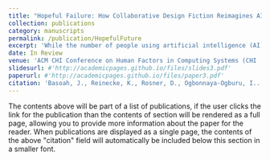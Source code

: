```yaml
---
title: "Hopeful Failure: How Collaborative Design Fiction Reimagines AI"
collection: publications
category: manuscripts
permalink: /publication/HopefulFuture
excerpt: 'While the number of people using artificial intelligence (AI) is growing, the number of people making core AI decisions remains limited. Hoping to address related biases and harms, advocates call for opening up the development of algorithmic systems to a wider range of perspectives,  interests, and methods. This paper responds to this concern by drawing on two design fiction workshops where 10 Black American participants imagine futures with and against AI. Introducing the technique of Exquisite Tellings---selectively reading in-progress stories while co-developing design fiction plots---we find that when prompted to incorporate or think through a future with AI technology, people told stories of tech failures. Specifically, we identify five axes of AI engagement that each demonstrate the creativity of communal imaginings. We argue that analyzing specific instances of `hopeful failure'—where challenges in AI development reveal broader social possibilities—can help scholars and critics better understand the emerging effects of AI on society.'
date: In Review
venue: 'ACM CHI Conference on Human Factors in Computing Systems (CHI '25)'
slidesurl: #'http://academicpages.github.io/files/slides3.pdf'
paperurl: #'http://academicpages.github.io/files/paper3.pdf'
citation: 'Basoah, J., Reinecke, K., Rosner, D., Ogbonnaya-Ogburu, I.. “Hopeful Failure: How Collaborative Design Fiction Reimagines AI.” In Review: ACM CHI Conference on Human Factors in Computing Systems (CHI '25).'
---
```


The contents above will be part of a list of publications, if the user clicks the link for the publication than the contents of section will be rendered as a full page, allowing you to provide more information about the paper for the reader. When publications are displayed as a single page, the contents of the above "citation" field will automatically be included below this section in a smaller font.